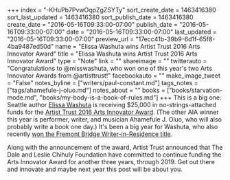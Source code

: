 +++
index = "-KHuPb7PvwOqpZgZSYTy"
sort_create_date = 1463416380
sort_last_updated = 1463416380
sort_publish_date = 1463416380
create_date = "2016-05-16T09:33:00-07:00"
publish_date = "2016-05-16T09:33:00-07:00"
date = "2016-05-16T09:33:00-07:00"
last_updated = "2016-05-16T09:33:00-07:00"
preview_url = "17ecc41b-39b9-6d1f-65f8-4ba9487ed50d"
name = "Elissa Washuta wins Artist Trust 2016 Arts Innovator Award"
title = "Elissa Washuta wins Artist Trust 2016 Arts Innovator Award"
type = "Note"
link = ""
shareimage = ""
twitterauto = "Congratulations to @misswashuta, who won one of this year's two Arts Innovator Awards from @artisttrust!"
facebookauto = ""
make_image_tweet = "False"
notes_byline = ["writers/paul-constant.md"]
tags_notes = ["tags/ahamefule-j-oluo.md"]
notes_about = ""
books = ["books/starvation-mode.md", "books/my-body-is-a-book-of-rules.md"]
+++
This is a big one: Seattle author [Elissa Washuta](http://seattlereviewofbooks.com/authors/elissa-washuta/) is receiving $25,000 in no-strings-attached funds for the [Artist Trust 2016 Arts Innovator Award](http://artisttrust.org/index.php/award-winners/current#arts_innovator_award). (The other AIA winner this year is performer, writer, and musician Ahamefule J. Oluo, who will also probably write a book one day.) It's been a big year for Washuta, who also recently [won the Fremont Bridge Writer-in-Residence title](http://seattlereviewofbooks.com/notes/2016/04/26/elissa-washuta-is-your-first-fremont-bridge-writer-in-residence/). 

Along with the announcement of the award, Artist Trust announced that The Dale and Leslie Chihuly Foundation have committed to continue funding the Arts Innovator Award for another three years, through 2019. Get out there and innovate and maybe next year this post will be about you.